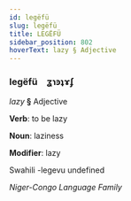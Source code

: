 ```yaml
---
id: legëfü
slug: legëfü
title: LEGËFÜ
sidebar_position: 802
hoverText: lazy § Adjective
---
```


### legëfü&emsp;<span kind="abugida">ʓɿꜿʇɤʄ</span>

*lazy* **§** Adjective

**Verb**: to be lazy

**Noun**: laziness

**Modifier**: lazy

Swahili -legevu undefined

*Niger-Congo Language Family*